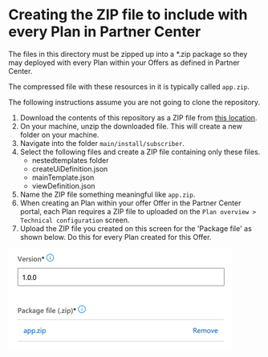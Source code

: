 # Creating the ZIP file to include with every Plan in Partner Center

The files in this directory must be zipped up into a *.zip package so they may deployed with every Plan within your Offers as defined in Partner Center.

The compressed file with these resources in it is typically called `app.zip`.

The following instructions assume you are not going to clone the repository.

1. Download the contents of this repository as a ZIP file from [this location](https://github.com/Azure/commercial-marketplace-data-offers/archive/main.zip).
1. On your machine, unzip the downloaded file. This will create a new folder on your machine.
1. Navigate into the folder `main/install/subscriber`.
1. Select the following files and create a ZIP file containing only these files.
    * nestedtemplates folder
    * createUiDefinition.json
    * mainTemplate.json
    * viewDefinition.json
1. Name the ZIP file something meaningful like `app.zip`.
1. When creating an Plan within your offer Offer in the Partner Center portal, each Plan requires a ZIP file to uploaded on the `Plan overview > Technical configuration` screen.
1. Upload the ZIP file you created on this screen for the 'Package file' as shown below. Do this for every Plan created for this Offer.

![Upload ZIP file](../images/01.png "Upload ZIP file.")